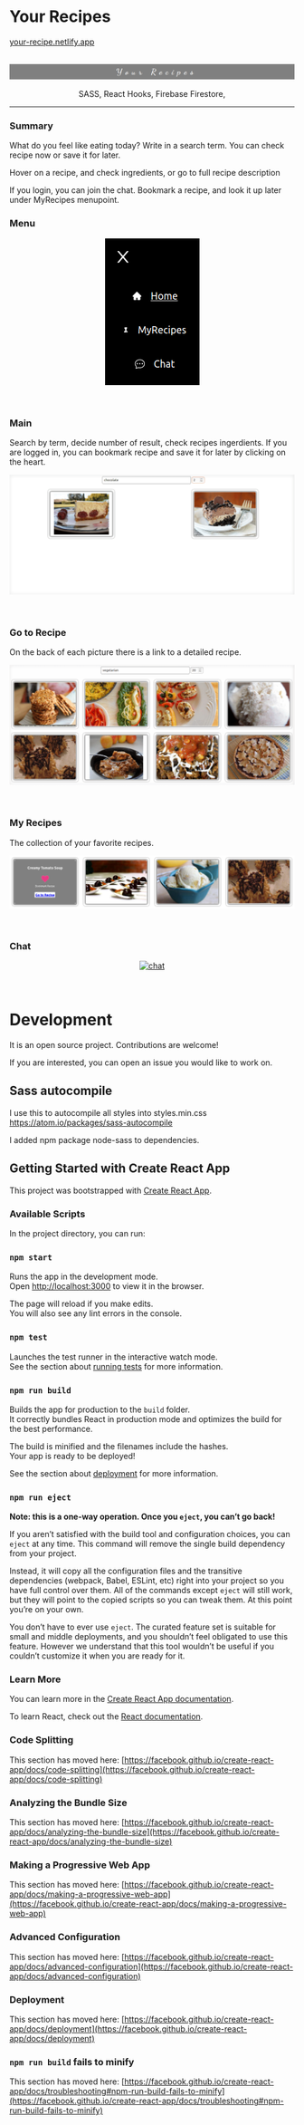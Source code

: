 
# Your Recipes


  <a href="https://your-recipe.netlify.app/">
your-recipe.netlify.app
  </a>
<br/>
<!-- PROJECT LOGO -->
<br/>
<p align="center">
  <a href="https://your-recipe.netlify.app/">
    <img src="./gif/logo.png" alt="Logo" >
  </a>
</p>

<p align="center">
 SASS, React Hooks, Firebase Firestore,
</p>


***
### Summary

What do you feel like eating today?
Write in a search term. You can check recipe now or save it for later.

Hover on a recipe, and check ingredients, or go to full recipe description

If you login, you can join the chat.
Bookmark a recipe, and look it up later under MyRecipes menupoint.


### Menu

<p align="center">
  <a href="https://your-recipe.netlify.app/">
    <img src="./gif/menu.png" alt="menu" >
  </a>
</p>
<br>

### Main

Search by term, decide number of result, check recipes ingerdients. If you are logged in, you can bookmark recipe and save it for later by clicking on the heart.
<p align="center">
  <a href="https://your-recipe.netlify.app/">
    <img src="./gif/main.gif" alt="main page" >
  </a>
</p>
<br>

### Go to Recipe

On the back of each picture there is a link to a detailed recipe.

<p align="center">
  <a href="https://your-recipe.netlify.app/">
    <img src="./gif/recipe.gif" alt="detailed recipe" >
  </a>
</p>
<br>

### My Recipes

The collection of your favorite recipes.

<p align="center">
  <a href="https://your-recipe.netlify.app/">
    <img src="./gif/myrecipe.png" alt="my recipes" >
  </a>
</p>
<br>

### Chat
<p align="center">
  <a href="http://rostbrand.com/">
    <img src="./gif/design.gif" alt="chat" >
  </a>
</p>
<br>

# Development

It is an open source project. Contributions are welcome!

If you are interested, you can open an issue you would like to work on.


## Sass autocompile

I use this to autocompile all styles into styles.min.css
https://atom.io/packages/sass-autocompile

I added npm package node-sass to dependencies.


## Getting Started with Create React App

This project was bootstrapped with [Create React App](https://github.com/facebook/create-react-app).

### Available Scripts

In the project directory, you can run:

### `npm start`

Runs the app in the development mode.\
Open [http://localhost:3000](http://localhost:3000) to view it in the browser.

The page will reload if you make edits.\
You will also see any lint errors in the console.

### `npm test`

Launches the test runner in the interactive watch mode.\
See the section about [running tests](https://facebook.github.io/create-react-app/docs/running-tests) for more information.

### `npm run build`

Builds the app for production to the `build` folder.\
It correctly bundles React in production mode and optimizes the build for the best performance.

The build is minified and the filenames include the hashes.\
Your app is ready to be deployed!

See the section about [deployment](https://facebook.github.io/create-react-app/docs/deployment) for more information.

### `npm run eject`

**Note: this is a one-way operation. Once you `eject`, you can’t go back!**

If you aren’t satisfied with the build tool and configuration choices, you can `eject` at any time. This command will remove the single build dependency from your project.

Instead, it will copy all the configuration files and the transitive dependencies (webpack, Babel, ESLint, etc) right into your project so you have full control over them. All of the commands except `eject` will still work, but they will point to the copied scripts so you can tweak them. At this point you’re on your own.

You don’t have to ever use `eject`. The curated feature set is suitable for small and middle deployments, and you shouldn’t feel obligated to use this feature. However we understand that this tool wouldn’t be useful if you couldn’t customize it when you are ready for it.

### Learn More

You can learn more in the [Create React App documentation](https://facebook.github.io/create-react-app/docs/getting-started).

To learn React, check out the [React documentation](https://reactjs.org/).

### Code Splitting

This section has moved here: [https://facebook.github.io/create-react-app/docs/code-splitting](https://facebook.github.io/create-react-app/docs/code-splitting)

### Analyzing the Bundle Size

This section has moved here: [https://facebook.github.io/create-react-app/docs/analyzing-the-bundle-size](https://facebook.github.io/create-react-app/docs/analyzing-the-bundle-size)

### Making a Progressive Web App

This section has moved here: [https://facebook.github.io/create-react-app/docs/making-a-progressive-web-app](https://facebook.github.io/create-react-app/docs/making-a-progressive-web-app)

### Advanced Configuration

This section has moved here: [https://facebook.github.io/create-react-app/docs/advanced-configuration](https://facebook.github.io/create-react-app/docs/advanced-configuration)

### Deployment

This section has moved here: [https://facebook.github.io/create-react-app/docs/deployment](https://facebook.github.io/create-react-app/docs/deployment)

### `npm run build` fails to minify

This section has moved here: [https://facebook.github.io/create-react-app/docs/troubleshooting#npm-run-build-fails-to-minify](https://facebook.github.io/create-react-app/docs/troubleshooting#npm-run-build-fails-to-minify)
